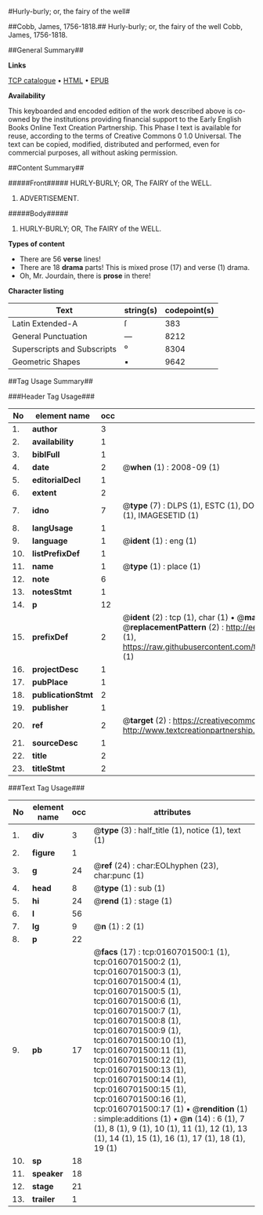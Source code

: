 #Hurly-burly; or, the fairy of the well#

##Cobb, James, 1756-1818.##
Hurly-burly; or, the fairy of the well
Cobb, James, 1756-1818.

##General Summary##

**Links**

[TCP catalogue](http://www.ota.ox.ac.uk/tcp/)  • 
[HTML](http://tei.it.ox.ac.uk/tcp/Texts-HTML/free/004/004787875.html)  • 
[EPUB](http://tei.it.ox.ac.uk/tcp/Texts-EPUB/free/004/004787875.epub)

**Availability**

This keyboarded and encoded edition of the
	       work described above is co-owned by the institutions
	       providing financial support to the Early English Books
	       Online Text Creation Partnership. This Phase I text is
	       available for reuse, according to the terms of Creative
	       Commons 0 1.0 Universal. The text can be copied,
	       modified, distributed and performed, even for
	       commercial purposes, all without asking permission.


##Content Summary##

#####Front#####
HURLY-BURLY; OR, The FAIRY of the WELL.
1. ADVERTISEMENT.

#####Body#####

1. HURLY-BURLY; OR, The FAIRY of the WELL.

**Types of content**

  * There are 56 **verse** lines!
  * There are 18 **drama** parts! This is mixed prose (17) and verse (1) drama.
  * Oh, Mr. Jourdain, there is **prose** in there!

**Character listing**


|Text|string(s)|codepoint(s)|
|---|---|---|
|Latin Extended-A|ſ|383|
|General Punctuation|—|8212|
|Superscripts             and Subscripts|⁰|8304|
|Geometric Shapes|▪|9642|

##Tag Usage Summary##

###Header Tag Usage###

|No|element name|occ|attributes|
|---|---|---|---|
|1.|__author__|3||
|2.|__availability__|1||
|3.|__biblFull__|1||
|4.|__date__|2| @__when__ (1) : 2008-09 (1)|
|5.|__editorialDecl__|1||
|6.|__extent__|2||
|7.|__idno__|7| @__type__ (7) : DLPS (1), ESTC (1), DOCNO (1), TCP (1), GALEDOCNO (1), CONTENTSET (1), IMAGESETID (1)|
|8.|__langUsage__|1||
|9.|__language__|1| @__ident__ (1) : eng (1)|
|10.|__listPrefixDef__|1||
|11.|__name__|1| @__type__ (1) : place (1)|
|12.|__note__|6||
|13.|__notesStmt__|1||
|14.|__p__|12||
|15.|__prefixDef__|2| @__ident__ (2) : tcp (1), char (1)  •  @__matchPattern__ (2) : ([0-9\-]+):([0-9IVX]+) (1), (.+) (1)  •  @__replacementPattern__ (2) : http://eebo.chadwyck.com/downloadtiff?vid=$1&page=$2 (1), https://raw.githubusercontent.com/textcreationpartnership/Texts/master/tcpchars.xml#$1 (1)|
|16.|__projectDesc__|1||
|17.|__pubPlace__|1||
|18.|__publicationStmt__|2||
|19.|__publisher__|1||
|20.|__ref__|2| @__target__ (2) : https://creativecommons.org/publicdomain/zero/1.0/ (1), http://www.textcreationpartnership.org/docs/. (1)|
|21.|__sourceDesc__|1||
|22.|__title__|2||
|23.|__titleStmt__|2||


###Text Tag Usage###

|No|element name|occ|attributes|
|---|---|---|---|
|1.|__div__|3| @__type__ (3) : half_title (1), notice (1), text (1)|
|2.|__figure__|1||
|3.|__g__|24| @__ref__ (24) : char:EOLhyphen (23), char:punc (1)|
|4.|__head__|8| @__type__ (1) : sub (1)|
|5.|__hi__|24| @__rend__ (1) : stage (1)|
|6.|__l__|56||
|7.|__lg__|9| @__n__ (1) : 2 (1)|
|8.|__p__|22||
|9.|__pb__|17| @__facs__ (17) : tcp:0160701500:1 (1), tcp:0160701500:2 (1), tcp:0160701500:3 (1), tcp:0160701500:4 (1), tcp:0160701500:5 (1), tcp:0160701500:6 (1), tcp:0160701500:7 (1), tcp:0160701500:8 (1), tcp:0160701500:9 (1), tcp:0160701500:10 (1), tcp:0160701500:11 (1), tcp:0160701500:12 (1), tcp:0160701500:13 (1), tcp:0160701500:14 (1), tcp:0160701500:15 (1), tcp:0160701500:16 (1), tcp:0160701500:17 (1)  •  @__rendition__ (1) : simple:additions (1)  •  @__n__ (14) : 6 (1), 7 (1), 8 (1), 9 (1), 10 (1), 11 (1), 12 (1), 13 (1), 14 (1), 15 (1), 16 (1), 17 (1), 18 (1), 19 (1)|
|10.|__sp__|18||
|11.|__speaker__|18||
|12.|__stage__|21||
|13.|__trailer__|1||
